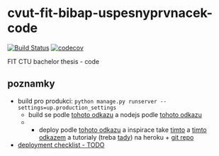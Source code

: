 # cvut-fit-bibap-uspesnyprvnacek-code
[![Build Status](https://travis-ci.com/rodlukas/cvut-fit-bibap-uspesnyprvnacek-code.svg?token=g1rDdptQG4SVzcH6FMo5&branch=master)](https://travis-ci.com/rodlukas/cvut-fit-bibap-uspesnyprvnacek-code)
[![codecov](https://codecov.io/gh/rodlukas/cvut-fit-bibap-uspesnyprvnacek-code/branch/master/graph/badge.svg?token=2kJIBqfP0a)](https://codecov.io/gh/rodlukas/cvut-fit-bibap-uspesnyprvnacek-code)

FIT CTU bachelor thesis - code

## poznamky
* build pro produkci: ```python manage.py runserver --settings=up.production_settings```
    * build se podle [tohoto odkazu](http://v1k45.com/blog/modern-django-part-1-setting-up-django-and-react/) a nodejs podle [tohoto odkazu](https://medium.com/@nicholaskajoh/deploy-your-react-django-app-on-heroku-335af9dab8a3)
    * + deploy podle [tohoto odkazu](https://developer.mozilla.org/en-US/docs/Learn/Server-side/Django/Deployment) a inspirace take [timto](https://tutorial-extensions.djangogirls.org/en/heroku/) a [timto odkazem](https://simpleisbetterthancomplex.com/tutorial/2016/08/09/how-to-deploy-django-applications-on-heroku.html) a tutorialy (treba [tady](https://devcenter.heroku.com/articles/deploying-python)) na heroku + [git repo](https://github.com/sundayguru/django-react-heroku)
* [deployment checklist - TODO](https://docs.djangoproject.com/en/2.0/howto/deployment/checklist/)